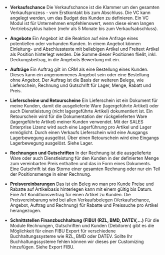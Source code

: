 - **Verkaufschance**
Die Verkaufschance ist die Klammer um den gesamten Verkaufsprozess - vom Erstkontakt bis zum Abschluss. Die VC kann angelegt werden, um das Budget des Kunden zu definieren. Ein VC Modul ist für Unternehmen empfehlenswert, wenn diese einen langen Vertriebszyklus haben (mehr als 5 Monate bis zum Verkaufsabschluss).

- **Angebote**
Ein Angebot ist die Reaktion auf eine Anfrage eines potentiellen oder vorhanden Kunden. In einem Angebot können Einleitung- und Abschlusstexte mit beliebigen Artikel und Freitext Artikel als Position hinterlegt werden. Die Summe dieser Positionen fließt, inkl. Deckungsbeitrag, in die Angebots Bewertung mit ein.

- **Aufträge**
Ein Auftrag gilt im CRM als eine Bestellung eines Kunden. Dieses kann ein angenommenes Angebot sein oder eine Bestellung ohne Angebot. Der Auftrag ist die Basis der weiteren Belege, wie Lieferschein, Rechnung und Gutschrift für Lager, Menge, Rabatt und Preis.

- **Lieferscheine und Retourscheine**
Ein Lieferschein ist ein Dokument für meine Kunden, damit die ausgelieferte Ware (lagergeführte Artikel) oder auch Dienstleistung (nicht lagergeführte Artikel) dokumentiert ist. Ein Retourschein wird für die Dokumentation der rückgelieferten Ware (lagergeführte Artikel) meiner Kunden verwendet. Mit der SALES Enterprise Lizenz wird auch eine Lagerführung pro Artikel und Lager ermöglicht. Durch einen Verkaufs Lieferschein wird eine Ausgangs Lagerbewegung ausgelöst. Über einen Retourschein wird eine Eingangs Lagerbewegung ausgelöst. Siehe Lager.

- **Rechnungen und Gutschriften**
In der Rechnung ist die ausgelieferte Ware oder auch Dienstleistung für den Kunden in der definierten Menge zum vereinbarten Preis enthalten und das in Form eines Dokuments. Eine Gutschrift ist das Storno einer gesamten Rechnung oder nur ein Teil der Positionsmenge in einer Rechnung.

- **Preisvereinbarungen**
Das ist ein Beleg wo man pro Kunde Preise und Rabatte auf Artikelbasis hinterlegen kann mit einem gültig bis Datum. Eine Art Konditionsvertrag für einen Artikel zu Kunden. Die Preisvereinbarung wird bei allen Verkaufsbelegen (Verkaufschance, Angebot, Auftrag und Rechnung) für Rabatte und Preissuche pro Artikel herangezogen.

- **Schnittstellen Finanzbuchhaltung (FIBU) (RZL, BMD, DATEV,...)**
Für die Module Rechnungen, Gutschriften und Kunden (Debitoren) gibt es die Möglichkeit für einen FIBU Export für verschiedene Buchhaltungssysteme wie RZL, BMD oder DATEV. Sollte Ihr Buchhaltungssysteme fehlen können wir dieses per Customizing hinzufügen. Siehe Export FIBU.

